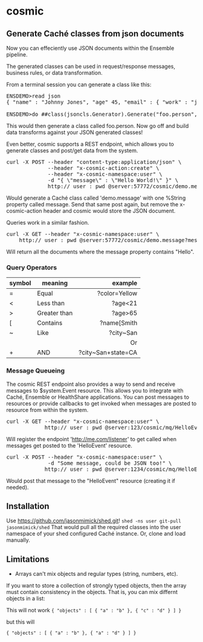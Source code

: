 # cosmic

## Generate Caché classes from json documents

Now you can effeciently use JSON documents within the Ensemble pipeline. 

The generated classes can be used in request/response messages, business rules, or data transformation.

From a terminal session you can generate a class like this:

<pre>
ENSDEMO>read json
{ "name" : "Johnny Jones", "age" 45, "email" : { "work" : "jj@acme.com", "home" : "j23@email.com" } , "cars" : [ "Fiat", "Chevy", "Mazda", "Volvo" ] }

ENSDEMO>do ##class(jsoncls.Generator).Generate("foo.person",json)
</pre>

This would then generate a class called foo.person.
Now go off and build data transforms against your JSON generated classes!

Even better, cosmic supports a REST endpoint, which allows you to generate classes and 
post/get data from the system.

<pre>
curl -X POST --header "content-type:application/json" \
			 --header "x-cosmic-action:create" \
			 --header "x-cosmic-namespace:user" \
		     -d "{ \"message\" : \"Hello World!\" }" \
			 http://_user_:_pwd_@server:57772/cosmic/demo.message
</pre>

Would generate a Caché class called 'demo.message' with one %String property called message.
Send that same post again, but remove the x-cosmic-action header and cosmic would store the JSON document.

Queries work in a similar fashion.

<pre>
curl -X GET --header "x-cosmic-namespace:user" \
	http://_user_:_pwd_@server:57772/cosmic/demo.message?message[Hello
</pre>

Will return all the documents where the message property contains "Hello".

### Query Operators

| symbol |	meaning		|	example			|
|--------|--------------|------------------:|
|   =	 | Equal		| ?color=Yellow	    |
|	<	 | Less than	| ?age<21			|
|	>	 | Greater than | ?age>65			|
|	[	 | Contains 	| ?name[Smith		|
|   ~	 | Like		    | ?city~San	 		|
|   |	 | Or			| ?city~San|city~New|
|   +	 | AND 		    | ?city~San+state=CA|


### Message Queueing

The cosmic REST endpoint also provides a way to send and receive messages to $system.Event resource.
This allows you to integrate with Caché, Ensemble or HealthShare applications. You can post messages to 
resources or provide callbacks to get invoked when messages are posted to resource from within the 
system.

<pre>
curl -X GET --header "x-cosmic-namespace:user" \
			http://_user_:_pwd_@server:123/cosmic/mq/HelloEvent?http://me.com/listener
</pre>

Will register the endpoint 'http://me.com/listener' to get called when messages get posted to the 'HelloEvent' resource.

<pre>
curl -X POST --header "x-cosmic-namespace:user" \
			 -d "Some message, could be JSON too!" \
			http://_user_:_pwd_@server:1234/cosmic/mq/HelloEvent
</pre>

Would post that message to the "HelloEvent" resource (creating it if needed).


## Installation

Use https://github.com/jasonmimick/shed.git!
`shed -ns user git-pull jasonmimick/shed`
That would pull all the required classes into the user namespace of your shed configured Caché instance.
Or, clone and load manually.

## Limitations

* Arrays can't mix objects and regular types (string, numbers, etc).

If you want to store a collection of strongly typed objects, then the array must contain consistency in the objects.
That is, you can mix differnt objects in a list:

This will not work
`{ "objects" : [ { "a" : "b" }, { "c" : "d" } ] }`

but this will

`{ "objects" : [ { "a" : "b" }, { "a" : "d" } ] }`

